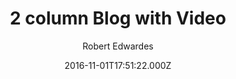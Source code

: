 ---
title: 2 column Blog with Video
github: 'https://github.com/Digital-Roots/Jekyll-2-Column-Theme'
demo: 'https://www.digitalroots.io/two-column/'
author: Robert Edwardes
ssg:
  - Jekyll
cms:
  - No Cms
date: 2016-11-01T17:51:22.000Z
github_branch: master
description: Basic Jekyll Theme with 2 Column
stale: true
disabled: true
disabled_reason: demo url not found
---